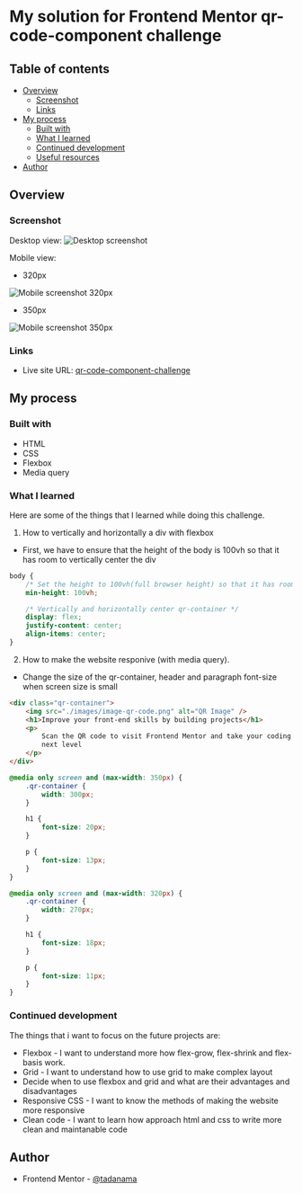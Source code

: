 # My solution for Frontend Mentor qr-code-component challenge

## Table of contents

- [Overview](#overview)
  - [Screenshot](#screenshot)
  - [Links](#links)
- [My process](#my-process)
  - [Built with](#built-with)
  - [What I learned](#what-i-learned)
  - [Continued development](#continued-development)
  - [Useful resources](#useful-resources)
- [Author](#author)

## Overview

### Screenshot

Desktop view:
![Desktop screenshot](./images/qr-code-component-final-result-desktop.png)

Mobile view:

- 320px

![Mobile screenshot 320px](./images/qr-code-component-final-result-mobile-320px.png)

- 350px

![Mobile screenshot 350px](./images/qr-code-component-final-result-mobile-350px.png)

### Links

- Live site URL: [qr-code-component-challenge](https://tadanama.github.io/qr-component/)

## My process

### Built with

- HTML
- CSS
- Flexbox
- Media query

### What I learned

Here are some of the things that I learned while doing this challenge.

1. How to vertically and horizontally a div with flexbox

- First, we have to ensure that the height of the body is 100vh so that it has room to vertically center the div

```css
body {
	/* Set the height to 100vh(full browser height) so that it has room to vertically align */
	min-height: 100vh;

	/* Vertically and horizontally center qr-container */
	display: flex;
	justify-content: center;
	align-items: center;
}
```

2. How to make the website responive (with media query).

- Change the size of the qr-container, header and paragraph font-size when screen size is small

```html
<div class="qr-container">
	<img src="./images/image-qr-code.png" alt="QR Image" />
	<h1>Improve your front-end skills by building projects</h1>
	<p>
		Scan the QR code to visit Frontend Mentor and take your coding skills to the
		next level
	</p>
</div>
```

```css
@media only screen and (max-width: 350px) {
	.qr-container {
		width: 300px;
	}

	h1 {
		font-size: 20px;
	}

	p {
		font-size: 13px;
	}
}

@media only screen and (max-width: 320px) {
	.qr-container {
		width: 270px;
	}

	h1 {
		font-size: 18px;
	}

	p {
		font-size: 11px;
	}
}
```

### Continued development

The things that i want to focus on the future projects are:

- Flexbox - I want to understand more how flex-grow, flex-shrink and flex-basis work.
- Grid - I want to understand how to use grid to make complex layout
- Decide when to use flexbox and grid and what are their advantages and disadvantages
- Responsive CSS - I want to know the methods of making the website more responsive
- Clean code - I want to learn how approach html and css to write more clean and maintanable code

## Author

- Frontend Mentor - [@tadanama](https://www.frontendmentor.io/profile/tadanama)
